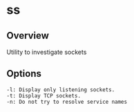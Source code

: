 # ss

## Overview

Utility to investigate sockets


## Options

	-l: Display only listening sockets.
	-t: Display TCP sockets.
	-n: Do not try to resolve service names